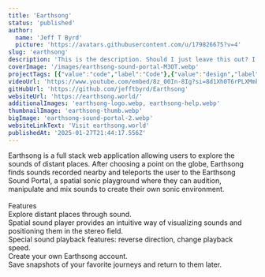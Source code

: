```yaml
---
title: 'Earthsong'
status: 'published'
author:
  name: 'Jeff T Byrd'
  picture: 'https://avatars.githubusercontent.com/u/179826675?v=4'
slug: 'earthsong'
description: 'This is the description. Should I just leave this out? I guess it could be a good place for a sub-header, tagline.'
coverImage: '/images/earthsong-sound-portal-M3OT.webp'
projectTags: [{"value":"code","label":"Code"},{"value":"design","label":"Design"},{"label":"Sound","value":"sound"}]
videoUrl: 'https://www.youtube.com/embed/8z_00In-8Ig?si=8d1Xh0T6rPLXMmk4'
gitHubUrl: 'https://github.com/jefftbyrd/Earthsong'
websiteUrl: 'https://earthsong.world/'
additionalImages: 'earthsong-logo.webp, earthsong-help.webp'
thumbnailImage: 'earthsong-thumb.webp'
bigImage: 'earthsong-sound-portal-2.webp'
websiteLinkText: 'Visit earthsong.world'
publishedAt: '2025-01-27T21:44:17.556Z'
---
```


Earthsong is a full stack web application allowing users to explore the sounds of distant places. After choosing a point on the globe, Earthsong finds sounds recorded nearby and teleports the user to the Earthsong Sound Portal, a spatial sonic playground where they can audition, manipulate and mix sounds to create their own sonic environment.\
\
Features\
Explore distant places through sound.\
Spatial sound player provides an intuitive way of visualizing sounds and positioning them in the stereo field.\
Special sound playback features: reverse direction, change playback speed.\
Create your own Earthsong account.\
Save snapshots of your favorite journeys and return to them later.